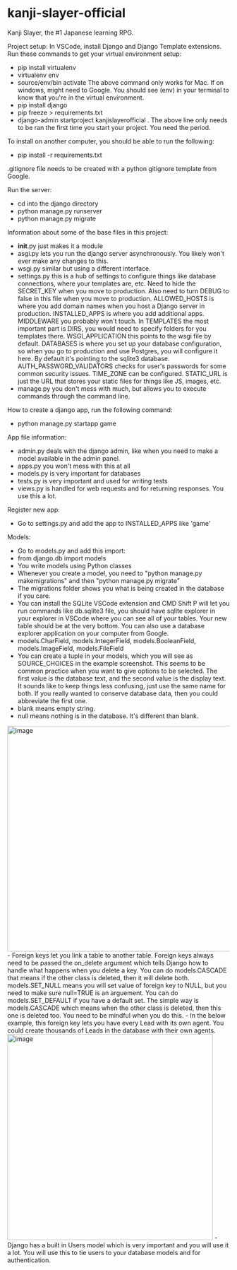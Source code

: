 # kanji-slayer-official
Kanji Slayer, the #1 Japanese learning RPG.

Project setup:
In VSCode, install Django and Django Template extensions.
Run these commands to get your virtual environment setup:
- pip install virtualenv
- virtualenv env
- source/env/bin activate 
The above command only works for Mac. If on windows, might need to Google.
You should see (env) in your terminal to know that you're in the virtual environment. 
- pip install django
- pip freeze > requirements.txt
- django-admin startproject kanjislayerofficial . 
The above line only needs to be ran the first time you start your project. You need the period. 

To install on another computer, you should be able to run the following:
- pip install -r requirements.txt

.gitignore file needs to be created with a python gitignore template from Google. 

Run the server:
- cd into the django directory
- python manage.py runserver
- python manage.py migrate

Information about some of the base files in this project:
- __init__.py just makes it a module
- asgi.py lets you run the django server asynchronously. You likely won't ever make any changes to this. 
- wsgi.py similar but using a different interface.
- settings.py this is a hub of settings to configure things like database connections, where your templates are, etc. Need to hide the SECRET_KEY when you move to production. Also need to turn DEBUG to false in this file when you move to production. ALLOWED_HOSTS is where you add domain names when you host a  Django server in production. INSTALLED_APPS is where you add additional apps. MIDDLEWARE you probably won't touch. In TEMPLATES the most important part is DIRS, you would need to specify folders for you templates there. WSGI_APPLICATION this points to the wsgi file by default. DATABASES is where you set up your database configuration, so when you go to production and use Postgres, you will configure it here. By default it's pointing to the sqlite3 database. AUTH_PASSWORD_VALIDATORS checks for user's passwords for some common security issues. TIME_ZONE can be configured. STATIC_URL is just the URL that stores your static files for things like JS, images, etc. 
- manage.py you don't mess with much, but allows you to execute commands through the command line. 

How to create a django app, run the following command:
- python manage.py startapp game

App file information:
- admin.py deals with the django admin, like when you need to make a model available in the admin panel. 
- apps.py you won't mess with this at all
- models.py is very important for databases
- tests.py is very important and used for writing tests
- views.py is handled for web requests and for returning responses. You use this a lot. 

Register new app:
- Go to settings.py and add the app to INSTALLED_APPS like 'game'

Models:
- Go to models.py and add this import:
- from django.db import models
- You write models using Python classes
- Whenever you create a model, you need to "python manage.py makemigrations" and then "python manage.py migrate"
- The migrations folder shows you what is being created in the database if you care.
- You can install the SQLite VSCode extension and CMD Shift P will let you run commands like db.sqlite3 file, you should have sqlite explorer in your explorer in VSCode where you can see all of your tables. Your new table should be at the very bottom. You can also use a database explorer application on your computer from Google. 
- models.CharField, models.IntegerField, models.BooleanField, models.ImageField, models.FileField
- You can create a tuple in your models, which you will see as SOURCE_CHOICES in the example screenshot. This seems to be common practice when you want to give options to be selected. The first value is the database text, and the second value is the display text. It sounds like to keep things less confusing, just use the same name for both. If you really wanted to conserve database data, then you could abbreviate the first one. 
- blank means empty string. 
- null means nothing is in the database. It's different than blank. 
<img width="511" alt="image" src="https://user-images.githubusercontent.com/41487993/201511883-322e67f7-d0d0-4bf8-85e0-0295acce8eb4.png">
- Foreign keys let you link a table to another table. Foreign keys always need to be passed the on_delete argument which tells Django how to handle what happens when you delete a key. You can do models.CASCADE that means if the other class is deleted, then it will delete both. models.SET_NULL means you will set value of foreign key to NULL, but you need to make sure null=TRUE is an arguement. You can do models.SET_DEFAULT if you have a default set. The simple way is models.CASCADE which means when the other class is deleted, then this one is deleted too. You need to be mindful when you do this. 
- In the below example, this foreign key lets you have every Lead with its own agent. You could create thousands of Leads in the database with their own agents. 
<img width="466" alt="image" src="https://user-images.githubusercontent.com/41487993/201512170-96f8dcbc-5fce-4e5c-a44d-ca8f89998e89.png">
- Django has a built in Users model which is very important and you will use it a lot. You will use this to tie users to your database models and for authentication. 

